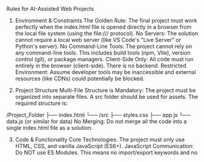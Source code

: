 Rules for AI-Assisted Web Projects

1. Environment & Constraints
The Golden Rule: The final project must work perfectly when the index.html file is opened directly in a browser from the local file system (using the file:/// protocol).
No Servers: The solution cannot require a local web server (like VS Code's "Live Server" or Python's server).
No Command-Line Tools: The project cannot rely on any command-line tools. This includes build tools (npm, Vite), version control (git), or package managers.
Client-Side Only: All code must run entirely in the browser (client-side). There is no backend.
Restricted Environment: Assume developer tools may be inaccessible and external resources (like CDNs) could potentially be blocked.

2. Project Structure
Multi-File Structure is Mandatory: The project must be organized into separate files. A src folder should be used for assets. The required structure is:

/Project_Folder
├── index.html
└── /src
    ├── styles.css
    ├── app.js
    └── data.js  (or similar for data)
No Merging: Do not merge all the code into a single index.html file as a solution.

3. Code & Functionality
Core Technologies: The project must only use HTML, CSS, and vanilla JavaScript (ES6+).
JavaScript Communication:
Do NOT use ES Modules. This means no import/export keywords and no <script type="module">. This is the most common point of failure.
Use the global scope for communication between .js files. One file (e.g., billers.js) will declare a global constant (const BILLERS = [...]), and another file (app.js) will read it.

Script Loading Order is Critical: In index.html, the <script> tags must be ordered correctly. The script that declares the data (billers.js) must be loaded before the script that uses the data (app.js).

Prioritize Robustness: Code should include fallbacks where possible. For example, if a search library from a CDN fails to load, the application should gracefully fall back to a simpler, built-in search function.
